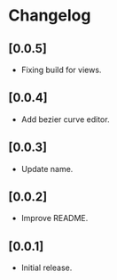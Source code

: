 # Changelog

## [0.0.5]

-   Fixing build for views.

## [0.0.4]

-   Add bezier curve editor.

## [0.0.3]

-   Update name.

## [0.0.2]

-   Improve README.

## [0.0.1]

-   Initial release.
